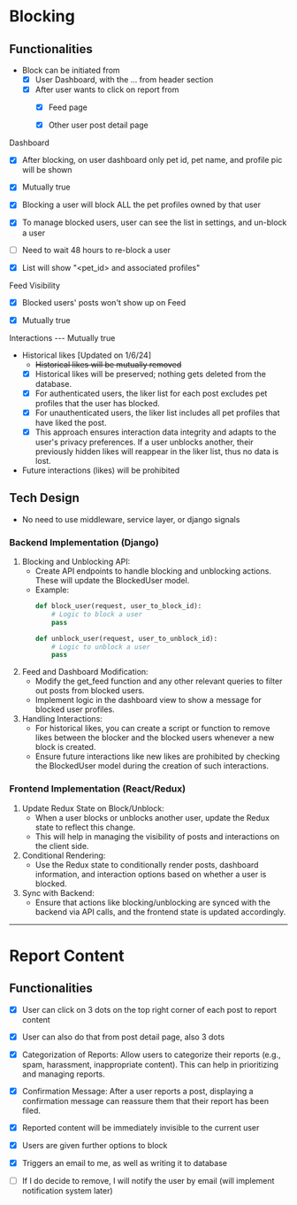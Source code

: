 # Blocking

## Functionalities

- Block can be initiated from
  - [x] User Dashboard, with the ... from header section
  - [x] After user wants to click on report from
    - [x] Feed page
    - [x] Other user post detail page


Dashboard
- [x] After blocking, on user dashboard only pet id, pet name, and profile pic will be shown
- [x] Mutually true


- [x] Blocking a user will block ALL the pet profiles owned by that user
- [x] To manage blocked users, user can see the list in settings, and un-block a user
- [ ] Need to wait 48 hours to re-block a user
- [x] List will show "<pet_id> and associated profiles"


Feed Visibility
- [x] Blocked users' posts won't show up on Feed
- [x] Mutually true


Interactions --- Mutually true
- Historical likes [Updated on 1/6/24]
  - ~~Historical likes will be mutually removed~~ 
  - [x] Historical likes will be preserved; nothing gets deleted from the database.
  - [x] For authenticated users, the liker list for each post excludes pet profiles that the user has blocked.
  - [x] For unauthenticated users, the liker list includes all pet profiles that have liked the post.
  - [x] This approach ensures interaction data integrity and adapts to the user's privacy preferences. If a user unblocks another, their previously hidden likes will reappear in the liker list, thus no data is lost.

- Future interactions (likes) will be prohibited


## Tech Design

- No need to use middleware, service layer, or django signals


### Backend Implementation (Django)
1. Blocking and Unblocking API:
   - Create API endpoints to handle blocking and unblocking actions. These will update the BlockedUser model.
   - Example:
     ```py
     def block_user(request, user_to_block_id):
         # Logic to block a user
         pass

     def unblock_user(request, user_to_unblock_id):
         # Logic to unblock a user
         pass
     ```
2. Feed and Dashboard Modification:
   - Modify the get_feed function and any other relevant queries to filter out posts from blocked users.
   - Implement logic in the dashboard view to show a message for blocked user profiles.
3. Handling Interactions:
   - For historical likes, you can create a script or function to remove likes between the blocker and the blocked users whenever a new block is created.
   - Ensure future interactions like new likes are prohibited by checking the BlockedUser model during the creation of such interactions.


### Frontend Implementation (React/Redux)

1. Update Redux State on Block/Unblock:
   - When a user blocks or unblocks another user, update the Redux state to reflect this change.
   - This will help in managing the visibility of posts and interactions on the client side.
2. Conditional Rendering:
   - Use the Redux state to conditionally render posts, dashboard information, and interaction options based on whether a user is blocked.
3. Sync with Backend:
   - Ensure that actions like blocking/unblocking are synced with the backend via API calls, and the frontend state is updated accordingly.


---

# Report Content

## Functionalities

- [x] User can click on 3 dots on the top right corner of each post to report content
- [x] User can also do that from post detail page, also 3 dots


- [x] Categorization of Reports: Allow users to categorize their reports (e.g., spam, harassment, inappropriate content). This can help in prioritizing and managing reports.


-[x]  Confirmation Message: After a user reports a post, displaying a confirmation message can reassure them that their report has been filed.

- [x] Reported content will be immediately invisible to the current user


- [x] Users are given further options to block
- [x] Triggers an email to me, as well as writing it to database



- [ ] If I do decide to remove, I will notify the user by email (will implement notification system later)
